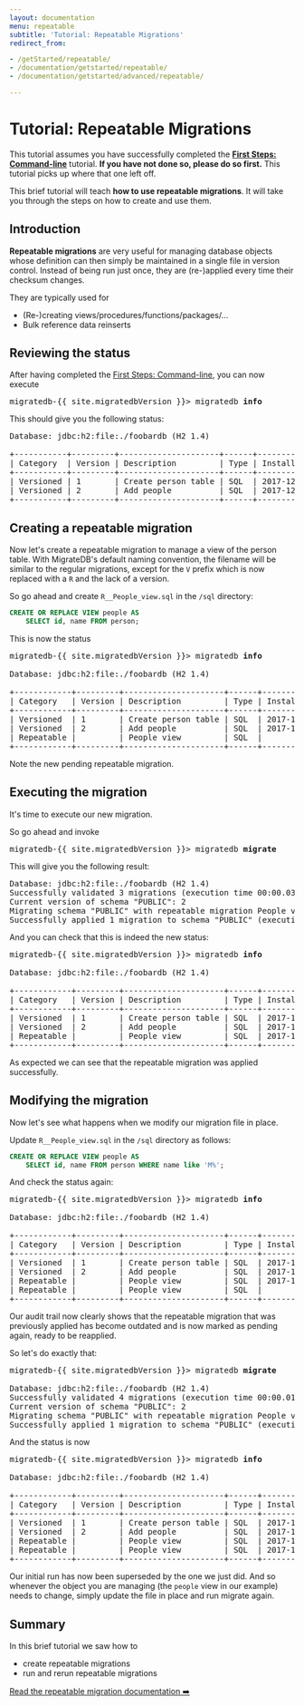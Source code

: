 ```yaml
---
layout: documentation
menu: repeatable
subtitle: 'Tutorial: Repeatable Migrations'
redirect_from:

- /getStarted/repeatable/
- /documentation/getstarted/repeatable/
- /documentation/getstarted/advanced/repeatable/

---
```


# Tutorial: Repeatable Migrations

This tutorial assumes you have successfully completed the [**First Steps:
Command-line**](/migratedb/documentation/getstarted/firststeps/commandline)
tutorial. **If you have not done so, please do so first.** This tutorial picks up where that one left off.

This brief tutorial will teach **how to use repeatable migrations**. It will take you through the
steps on how to create and use them.

## Introduction

**Repeatable migrations** are very useful for managing database objects whose definition can then simply be maintained
in a single file in version control. Instead of being run just once, they are (re-)applied every time their checksum
changes.

They are typically used for

- (Re-)creating views/procedures/functions/packages/…
- Bulk reference data reinserts

## Reviewing the status

After having completed the [First Steps: Command-line](/migratedb/documentation/getstarted/firststeps/commandline), you can now
execute

<pre class="console"><span>migratedb-{{ site.migratedbVersion }}&gt;</span> migratedb <strong>info</strong></pre>

This should give you the following status:

<pre class="console">Database: jdbc:h2:file:./foobardb (H2 1.4)
                     
+-----------+---------+---------------------+------+---------------------+---------+
| Category  | Version | Description         | Type | Installed On        | State   |
+-----------+---------+---------------------+------+---------------------+---------+
| Versioned | 1       | Create person table | SQL  | 2017-12-21 18:05:10 | Success |
| Versioned | 2       | Add people          | SQL  | 2017-12-21 18:05:10 | Success |
+-----------+---------+---------------------+------+---------------------+---------+</pre>

## Creating a repeatable migration

Now let's create a repeatable migration to manage a view of the person table. With MigrateDB's default naming
convention,
the filename will be similar to the regular migrations, except for the `V` prefix which is now replaced with a `R` and
the lack of a version.

So go ahead and create `R__People_view.sql` in the `/sql` directory:

```sql
CREATE OR REPLACE VIEW people AS 
    SELECT id, name FROM person;
```

This is now the status

<pre class="console"><span>migratedb-{{ site.migratedbVersion }}&gt;</span> migratedb <strong>info</strong>

Database: jdbc:h2:file:./foobardb (H2 1.4)
                     
+------------+---------+---------------------+------+---------------------+---------+
| Category   | Version | Description         | Type | Installed On        | State   |
+------------+---------+---------------------+------+---------------------+---------+
| Versioned  | 1       | Create person table | SQL  | 2017-12-21 18:05:10 | Success |
| Versioned  | 2       | Add people          | SQL  | 2017-12-21 18:05:10 | Success |
| Repeatable |         | People view         | SQL  |                     | Pending |
+------------+---------+---------------------+------+---------------------+---------+</pre>

Note the new pending repeatable migration.

## Executing the migration

It's time to execute our new migration.

So go ahead and invoke

<pre class="console"><span>migratedb-{{ site.migratedbVersion }}&gt;</span> migratedb <strong>migrate</strong></pre>

This will give you the following result:

<pre class="console">Database: jdbc:h2:file:./foobardb (H2 1.4)
Successfully validated 3 migrations (execution time 00:00.032s)
Current version of schema "PUBLIC": 2
Migrating schema "PUBLIC" with repeatable migration People view
Successfully applied 1 migration to schema "PUBLIC" (execution time 00:00.023s)</pre>

And you can check that this is indeed the new status:

<pre class="console"><span>migratedb-{{ site.migratedbVersion }}&gt;</span> migratedb <strong>info</strong>

Database: jdbc:h2:file:./foobardb (H2 1.4)
                     
+------------+---------+---------------------+------+---------------------+---------+
| Category   | Version | Description         | Type | Installed On        | State   |
+------------+---------+---------------------+------+---------------------+---------+
| Versioned  | 1       | Create person table | SQL  | 2017-12-21 18:05:10 | Success |
| Versioned  | 2       | Add people          | SQL  | 2017-12-21 18:05:10 | Success |
| Repeatable |         | People view         | SQL  | 2017-12-21 18:08:29 | Success |
+------------+---------+---------------------+------+---------------------+---------+</pre>

As expected we can see that the repeatable migration was applied successfully.

## Modifying the migration

Now let's see what happens when we modify our migration file in place.

Update `R__People_view.sql` in the `/sql` directory as follows:

```sql
CREATE OR REPLACE VIEW people AS 
    SELECT id, name FROM person WHERE name like 'M%';
```

And check the status again:

<pre class="console"><span>migratedb-{{ site.migratedbVersion }}&gt;</span> migratedb <strong>info</strong>

Database: jdbc:h2:file:./foobardb (H2 1.4)
                     
+------------+---------+---------------------+------+---------------------+----------+
| Category   | Version | Description         | Type | Installed On        | State    |
+------------+---------+---------------------+------+---------------------+----------+
| Versioned  | 1       | Create person table | SQL  | 2017-12-21 18:05:10 | Success  |
| Versioned  | 2       | Add people          | SQL  | 2017-12-21 18:05:10 | Success  |
| Repeatable |         | People view         | SQL  | 2017-12-21 18:08:29 | Outdated |
| Repeatable |         | People view         | SQL  |                     | Pending  |
+------------+---------+---------------------+------+---------------------+----------+</pre>

Our audit trail now clearly shows that the repeatable migration that was previously applied has become outdated and is
now marked as pending again, ready to be reapplied.

So let's do exactly that:

<pre class="console"><span>migratedb-{{ site.migratedbVersion }}&gt;</span> migratedb <strong>migrate</strong>

Database: jdbc:h2:file:./foobardb (H2 1.4)
Successfully validated 4 migrations (execution time 00:00.019s)
Current version of schema "PUBLIC": 2
Migrating schema "PUBLIC" with repeatable migration People view
Successfully applied 1 migration to schema "PUBLIC" (execution time 00:00.027s)</pre>

And the status is now

<pre class="console"><span>migratedb-{{ site.migratedbVersion }}&gt;</span> migratedb <strong>info</strong>

Database: jdbc:h2:file:./foobardb (H2 1.4)

+------------+---------+---------------------+------+---------------------+------------+
| Category   | Version | Description         | Type | Installed On        | State      |
+------------+---------+---------------------+------+---------------------+------------+
| Versioned  | 1       | Create person table | SQL  | 2017-12-21 18:05:10 | Success    |
| Versioned  | 2       | Add people          | SQL  | 2017-12-21 18:05:10 | Success    |
| Repeatable |         | People view         | SQL  | 2017-12-21 18:08:29 | Superseded |
| Repeatable |         | People view         | SQL  | 2017-12-21 18:15:35 | Success    |
+------------+---------+---------------------+------+---------------------+------------+</pre>

Our initial run has now been superseded by the one we just did. And so whenever the object you are managing
(the `people` view in our example) needs to change, simply update the file in place and run migrate again.

## Summary

In this brief tutorial we saw how to

- create repeatable migrations
- run and rerun repeatable migrations

<p class="next-steps">
    <a class="btn btn-primary" href="/migratedb/documentation/concepts/migrations#repeatable-migrations">Read the repeatable migration documentation ➡️</a>
</p>
